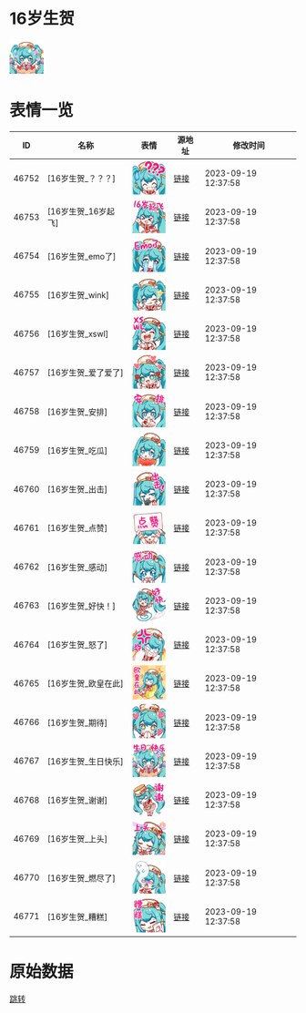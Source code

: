 # 16岁生贺

<img src="./cover.png" height="60" alt="cover" />

# 表情一览

|ID|名称|表情|源地址|修改时间|
|----|----|----|----|----|
|46752|[16岁生贺_？？？]|<img src="./pic/046752_%5B16岁生贺_？？？%5D.png" height="60" alt="？？？"/>|[链接](https://i0.hdslb.com/bfs/emote/dc01d262a494c51d2a7b2b59af1fd59667685fc6.png)|2023-09-19 12:37:58|
|46753|[16岁生贺_16岁起飞]|<img src="./pic/046753_%5B16岁生贺_16岁起飞%5D.png" height="60" alt="16岁起飞"/>|[链接](https://i0.hdslb.com/bfs/emote/71cc3a8b05ce3c65c4afe10743cc78c9ffe9fee9.png)|2023-09-19 12:37:58|
|46754|[16岁生贺_emo了]|<img src="./pic/046754_%5B16岁生贺_emo了%5D.png" height="60" alt="emo了"/>|[链接](https://i0.hdslb.com/bfs/emote/96f6e10b218ee3c530217f0b1096f01b5495c139.png)|2023-09-19 12:37:58|
|46755|[16岁生贺_wink]|<img src="./pic/046755_%5B16岁生贺_wink%5D.png" height="60" alt="wink"/>|[链接](https://i0.hdslb.com/bfs/emote/5f8ec58d78b8644810f9a9ea52a749cfdc4dc8c2.png)|2023-09-19 12:37:58|
|46756|[16岁生贺_xswl]|<img src="./pic/046756_%5B16岁生贺_xswl%5D.png" height="60" alt="xswl"/>|[链接](https://i0.hdslb.com/bfs/emote/215692cc1d7608f9c4770826e09b5df63e91da31.png)|2023-09-19 12:37:58|
|46757|[16岁生贺_爱了爱了]|<img src="./pic/046757_%5B16岁生贺_爱了爱了%5D.png" height="60" alt="爱了爱了"/>|[链接](https://i0.hdslb.com/bfs/emote/e76e7ff8395eaa6c150a8f4fffa1db8cef6ed18f.png)|2023-09-19 12:37:58|
|46758|[16岁生贺_安排]|<img src="./pic/046758_%5B16岁生贺_安排%5D.png" height="60" alt="安排"/>|[链接](https://i0.hdslb.com/bfs/emote/b8a839c3e745c7cb8ddb7b0c692caad905ffe408.png)|2023-09-19 12:37:58|
|46759|[16岁生贺_吃瓜]|<img src="./pic/046759_%5B16岁生贺_吃瓜%5D.png" height="60" alt="吃瓜"/>|[链接](https://i0.hdslb.com/bfs/emote/db00422ca9d395bd4841d98c1f5e8fc7cd8cc1d0.png)|2023-09-19 12:37:58|
|46760|[16岁生贺_出击]|<img src="./pic/046760_%5B16岁生贺_出击%5D.png" height="60" alt="出击"/>|[链接](https://i0.hdslb.com/bfs/emote/3255172f759b695a68c46326204537c43b521fb4.png)|2023-09-19 12:37:58|
|46761|[16岁生贺_点赞]|<img src="./pic/046761_%5B16岁生贺_点赞%5D.png" height="60" alt="点赞"/>|[链接](https://i0.hdslb.com/bfs/emote/5457cf72722aae625fee8307a0f506b8e25136db.png)|2023-09-19 12:37:58|
|46762|[16岁生贺_感动]|<img src="./pic/046762_%5B16岁生贺_感动%5D.png" height="60" alt="感动"/>|[链接](https://i0.hdslb.com/bfs/emote/3354816d44f736b99e55cce1cbb6ed0594988371.png)|2023-09-19 12:37:58|
|46763|[16岁生贺_好快！]|<img src="./pic/046763_%5B16岁生贺_好快！%5D.png" height="60" alt="好快！"/>|[链接](https://i0.hdslb.com/bfs/emote/39fec25178e84fc6f198d95a81b5e8f576f0a768.png)|2023-09-19 12:37:58|
|46764|[16岁生贺_怒了]|<img src="./pic/046764_%5B16岁生贺_怒了%5D.png" height="60" alt="怒了"/>|[链接](https://i0.hdslb.com/bfs/emote/7557c93586fd67043cdacbea009356c6c957d696.png)|2023-09-19 12:37:58|
|46765|[16岁生贺_欧皇在此]|<img src="./pic/046765_%5B16岁生贺_欧皇在此%5D.png" height="60" alt="欧皇在此"/>|[链接](https://i0.hdslb.com/bfs/emote/a2d072ff5b494fc9b38588c844f33b75696d1169.png)|2023-09-19 12:37:58|
|46766|[16岁生贺_期待]|<img src="./pic/046766_%5B16岁生贺_期待%5D.png" height="60" alt="期待"/>|[链接](https://i0.hdslb.com/bfs/emote/88e03924673d33b757b22d6bb59165b608608ef2.png)|2023-09-19 12:37:58|
|46767|[16岁生贺_生日快乐]|<img src="./pic/046767_%5B16岁生贺_生日快乐%5D.png" height="60" alt="生日快乐"/>|[链接](https://i0.hdslb.com/bfs/emote/d1d11b5b6a19cf3801dc51fd3d77624a56d45074.png)|2023-09-19 12:37:58|
|46768|[16岁生贺_谢谢]|<img src="./pic/046768_%5B16岁生贺_谢谢%5D.png" height="60" alt="谢谢"/>|[链接](https://i0.hdslb.com/bfs/emote/6efceaafe1d1db75dd3d4bcf6be4db324d80d3ba.png)|2023-09-19 12:37:58|
|46769|[16岁生贺_上头]|<img src="./pic/046769_%5B16岁生贺_上头%5D.png" height="60" alt="上头"/>|[链接](https://i0.hdslb.com/bfs/emote/9eb5e9ff62b12c867dac754726567dc4c9b8781a.png)|2023-09-19 12:37:58|
|46770|[16岁生贺_燃尽了]|<img src="./pic/046770_%5B16岁生贺_燃尽了%5D.png" height="60" alt="燃尽了"/>|[链接](https://i0.hdslb.com/bfs/emote/e18a6c83317897a9909ad2b9a2692a394c311869.png)|2023-09-19 12:37:58|
|46771|[16岁生贺_糟糕]|<img src="./pic/046771_%5B16岁生贺_糟糕%5D.png" height="60" alt="糟糕"/>|[链接](https://i0.hdslb.com/bfs/emote/b0a18218a16ab6ea4d5d2481b6007ae91dbb5638.png)|2023-09-19 12:37:58|

# 原始数据

[跳转](./raw.json)

